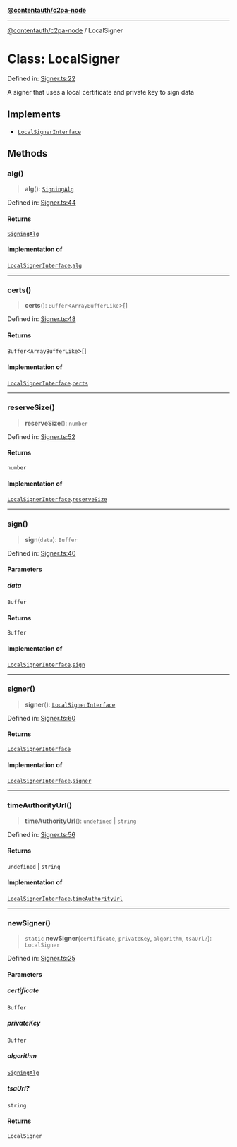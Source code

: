 [**@contentauth/c2pa-node**](../README.md)

***

[@contentauth/c2pa-node](../README.md) / LocalSigner

# Class: LocalSigner

Defined in: [Signer.ts:22](https://github.com/contentauth/c2pa-node-v2/blob/280e70a4878b95c480efb475988df1206fe5da39/js-src/Signer.ts#L22)

A signer that uses a local certificate and private key to sign data

## Implements

- [`LocalSignerInterface`](../interfaces/LocalSignerInterface.md)

## Methods

### alg()

> **alg**(): [`SigningAlg`](../type-aliases/SigningAlg.md)

Defined in: [Signer.ts:44](https://github.com/contentauth/c2pa-node-v2/blob/280e70a4878b95c480efb475988df1206fe5da39/js-src/Signer.ts#L44)

#### Returns

[`SigningAlg`](../type-aliases/SigningAlg.md)

#### Implementation of

[`LocalSignerInterface`](../interfaces/LocalSignerInterface.md).[`alg`](../interfaces/LocalSignerInterface.md#alg)

***

### certs()

> **certs**(): `Buffer`\<`ArrayBufferLike`\>[]

Defined in: [Signer.ts:48](https://github.com/contentauth/c2pa-node-v2/blob/280e70a4878b95c480efb475988df1206fe5da39/js-src/Signer.ts#L48)

#### Returns

`Buffer`\<`ArrayBufferLike`\>[]

#### Implementation of

[`LocalSignerInterface`](../interfaces/LocalSignerInterface.md).[`certs`](../interfaces/LocalSignerInterface.md#certs)

***

### reserveSize()

> **reserveSize**(): `number`

Defined in: [Signer.ts:52](https://github.com/contentauth/c2pa-node-v2/blob/280e70a4878b95c480efb475988df1206fe5da39/js-src/Signer.ts#L52)

#### Returns

`number`

#### Implementation of

[`LocalSignerInterface`](../interfaces/LocalSignerInterface.md).[`reserveSize`](../interfaces/LocalSignerInterface.md#reservesize)

***

### sign()

> **sign**(`data`): `Buffer`

Defined in: [Signer.ts:40](https://github.com/contentauth/c2pa-node-v2/blob/280e70a4878b95c480efb475988df1206fe5da39/js-src/Signer.ts#L40)

#### Parameters

##### data

`Buffer`

#### Returns

`Buffer`

#### Implementation of

[`LocalSignerInterface`](../interfaces/LocalSignerInterface.md).[`sign`](../interfaces/LocalSignerInterface.md#sign)

***

### signer()

> **signer**(): [`LocalSignerInterface`](../interfaces/LocalSignerInterface.md)

Defined in: [Signer.ts:60](https://github.com/contentauth/c2pa-node-v2/blob/280e70a4878b95c480efb475988df1206fe5da39/js-src/Signer.ts#L60)

#### Returns

[`LocalSignerInterface`](../interfaces/LocalSignerInterface.md)

#### Implementation of

[`LocalSignerInterface`](../interfaces/LocalSignerInterface.md).[`signer`](../interfaces/LocalSignerInterface.md#signer)

***

### timeAuthorityUrl()

> **timeAuthorityUrl**(): `undefined` \| `string`

Defined in: [Signer.ts:56](https://github.com/contentauth/c2pa-node-v2/blob/280e70a4878b95c480efb475988df1206fe5da39/js-src/Signer.ts#L56)

#### Returns

`undefined` \| `string`

#### Implementation of

[`LocalSignerInterface`](../interfaces/LocalSignerInterface.md).[`timeAuthorityUrl`](../interfaces/LocalSignerInterface.md#timeauthorityurl)

***

### newSigner()

> `static` **newSigner**(`certificate`, `privateKey`, `algorithm`, `tsaUrl?`): `LocalSigner`

Defined in: [Signer.ts:25](https://github.com/contentauth/c2pa-node-v2/blob/280e70a4878b95c480efb475988df1206fe5da39/js-src/Signer.ts#L25)

#### Parameters

##### certificate

`Buffer`

##### privateKey

`Buffer`

##### algorithm

[`SigningAlg`](../type-aliases/SigningAlg.md)

##### tsaUrl?

`string`

#### Returns

`LocalSigner`
